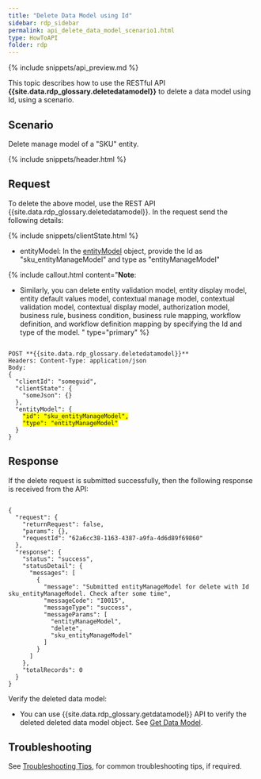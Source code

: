 ```yaml
---
title: "Delete Data Model using Id"
sidebar: rdp_sidebar
permalink: api_delete_data_model_scenario1.html
type: HowToAPI
folder: rdp
---
```


{% include snippets/api_preview.md %}

This topic describes how to use the RESTful API **{{site.data.rdp_glossary.deletedatamodel}}** to delete a data model using Id, using a scenario. 

## Scenario

Delete manage model of a "SKU" entity.

{% include snippets/header.html %}

## Request

To delete the above model, use the REST API {{site.data.rdp_glossary.deletedatamodel}}. In the request send the following details:

{% include snippets/clientState.html %}
* entityModel: In the [entityModel](api_manage_model.html) object, provide the Id as "sku_entityManageModel" and type as "entityManageModel"

{% include callout.html content="**Note**: <br/>
* Similarly, you can delete entity validation model, entity display model, entity default values model, contextual manage model, contextual validation model, contextual display model, authorization model, business rule, business condition, business rule mapping, workflow definition, and workflow definition mapping by specifying the Id and type of the model.
" type="primary" %}

<pre><code>
POST **{{site.data.rdp_glossary.deletedatamodel}}**
Headers: Content-Type: application/json
Body:
{
  "clientId": "someguid",
  "clientState": {
    "someJson": {}
  },
  "entityModel": {
    <span style="background-color: #FFFF00">"id": "sku_entityManageModel",</span>
    <span style="background-color: #FFFF00">"type": "entityManageModel"</span>
  }
}
</code></pre>

## Response

If the delete request is submitted successfully, then the following response is received from the API:

<pre><code>
{
  "request": {
    "returnRequest": false,
    "params": {},
    "requestId": "62a6cc38-1163-4387-a9fa-4d6d89f69860"
  },
  "response": {
    "status": "success",
    "statusDetail": {
      "messages": [
        {
          "message": "Submitted entityManageModel for delete with Id sku_entityManageModel. Check after some time",
          "messageCode": "I0015",
          "messageType": "success",
          "messageParams": [
            "entityManageModel",
            "delete",
            "sku_entityManageModel"
          ]
        }
      ]
    },
    "totalRecords": 0
  }
}
</code></pre>

Verify the deleted data model:
* You can use {{site.data.rdp_glossary.getdatamodel}} API to verify the deleted deleted data model object. See [Get Data Model](api_get_data_model.html).

## Troubleshooting

See [Troubleshooting Tips](api_troubleshooting_tips.html), for common troubleshooting tips, if required.